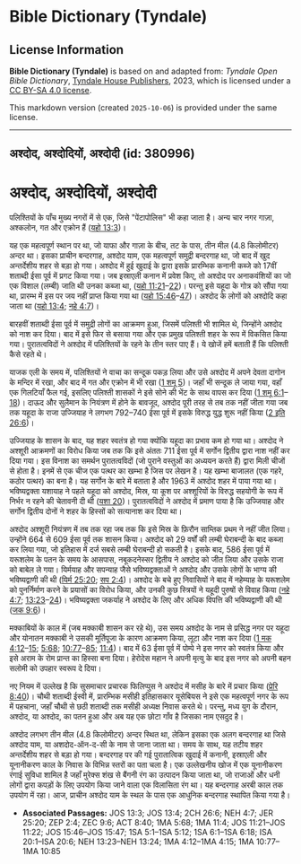 # Bible Dictionary (Tyndale)

## License Information

**Bible Dictionary (Tyndale)** is based on and adapted from: _Tyndale Open Bible Dictionary_, [Tyndale House Publishers](https://tyndaleopenresources.com/), 2023, which is licensed under a [CC BY-SA 4.0 license](https://creativecommons.org/licenses/by-sa/4.0/legalcode.en).

This markdown version (created `2025-10-06`) is provided under the same license.



--------------------------------

## अश्दोद, अश्दोदियों, अश्दोदी (id: 380996)

अश्दोद, अश्दोदियों, अश्दोदी
===========================

पलिश्तियों के पाँच मुख्य नगरों में से एक, जिसे "पेंटापोलिस" भी कहा जाता है। अन्य चार नगर गाज़ा, अश्कलोन, गत और एक्रोन हैं ([यहो 13:3](https://ref.ly/Josh13:3))।

यह एक महत्वपूर्ण स्थान पर था, जो याफा और गाज़ा के बीच, तट के पास, तीन मील (4\.8 किलोमीटर) अन्दर था। इसका प्राचीन बन्दरगाह, अश्दोद याम, एक महत्वपूर्ण समुद्री बन्दरगाह था, जो बाद में खुद अन्तर्देशीय शहर से बड़ा हो गया। अश्दोद में हुई खुदाई के द्वारा इसके प्रारम्भिक कनानी कब्जे को 17वीं शताब्दी ईसा पूर्व में प्रगट किया गया। जब इस्राएली कनान में प्रवेश किए, तो अश्दोद पर अनाकवंशियों का जो एक विशाल (लम्बी) जाति थी उनका कब्जा था, ([यहो 11:21](https://ref.ly/Josh11:21-Josh11:22)–[22](https://ref.ly/Josh11:21-Josh11:22))। परन्तु इसे यहूदा के गोत्र को सौंपा गया था, प्रारम्भ में इस पर जय नहीं प्राप्त किया गया था ([यहो 15:46](https://ref.ly/Josh15:46-Josh15:47)–[47](https://ref.ly/Josh15:46-Josh15:47))। अश्दोद के लोगों को अश्दोदि कहा जाता था ([यहो 13:4](https://ref.ly/Josh13:4); [नहे 4:7](https://ref.ly/Neh4:7))।

बारहवीं शताब्दी ईसा पूर्व में समुद्री लोगों का आक्रमण हुआ, जिसमें पलिश्ती भी शामिल थे, जिन्होंने अश्दोद को नाश कर दिया। बाद में इसे फिर से बसाया गया और एक प्रमुख पलिश्ती शहर के रूप में विकसित किया गया। पुरातत्वविदों ने अश्दोद में पलिश्तियों के रहने के तीन स्तर पाए हैं। ये खोजें हमें बताती हैं कि पलिश्ती कैसे रहते थे।

याजक एली के समय में, पलिश्तियों ने वाचा का सन्दूक पकड़ लिया और उसे अश्दोद में अपने देवता दागोन के मन्दिर में रखा, और बाद में गत और एक्रोन में भी रखा ([1 शमू 5](https://ref.ly/1Sam5:1-1Sam5:12))। जहाँ भी सन्दूक ले जाया गया, वहाँ एक गिलटियाँ फैल गई, इसलिए पलिश्ती शासकों ने इसे सोने की भेंट के साथ वापस कर दिया ([1 शमू 6:1](https://ref.ly/1Sam6:1-1Sam6:18)–[18](https://ref.ly/1Sam6:1-1Sam6:18))। दाऊद और सुलैमान के नियंत्रण में होने के बावजूद, अश्दोद पूरी तरह से तब तक नहीं जीता गया जब तक यहूदा के राजा उज्जियाह ने लगभग 792–740 ईसा पूर्व में इसके विरुद्ध युद्ध शुरू नहीं किया ([2 इति 26:6](https://ref.ly/2Chr26:6))।

उज्जियाह के शासन के बाद, यह शहर स्वतंत्र हो गया क्योंकि यहूदा का प्रभाव कम हो गया था। अश्दोद ने अश्शूरी आक्रमणों का विरोध किया जब तक कि इसे अंततः 711 ईसा पूर्व में सर्गोन द्वितीय द्वारा नाश नहीं कर दिया गया। इस विनाश का समर्थन पुरातत्वविदों (जो पुराने वस्तुओं का अध्ययन करते हैं) द्वारा मिली चीजों से होता है। इनमें से एक चीज एक पत्थर का खम्भा है जिस पर लेखन है। यह खम्भा बाजालत (एक गहरे, कठोर पत्थर) का बना है। यह सर्गोन के बारे में बताता है और 1963 में अश्दोद शहर में पाया गया था। भविष्यद्वक्ता यशायाह ने पहले यहूदा को अश्दोद, मिस्र, या कूश पर अश्शूरियों के विरुद्ध सहयोगी के रूप में निर्भर न रहने की चेतावनी दी थी ([यशा 20](https://ref.ly/Isa20:1-Isa20:6))। पुरातत्वविदों ने अश्दोद में प्रमाण पाया है कि उज्जियाह और सर्गोन द्वितीय दोनों ने शहर के हिस्सों को सत्यानाश कर दिया था।

अश्दोद अश्शूरी नियंत्रण में तब तक रहा जब तक कि इसे मिस्र के फ़िरौन साम्तिक प्रथम ने नहीं जीत लिया। उन्होंने 664 से 609 ईसा पूर्व तक शासन किया। अश्दोद को 29 वर्षों की लम्बी घेराबन्दी के बाद कब्जा कर लिया गया, जो इतिहास में दर्ज सबसे लम्बी घेराबन्दी हो सकती है। इसके बाद, 586 ईसा पूर्व में यरूशलेम के पतन के समय के आसपास, नबूकदनेस्सर द्वितीय ने अश्दोद को जीत लिया और उसके राजा को बाबेल ले गया। यिर्मयाह और सपन्याह जैसे भविष्यद्वक्ताओं ने अश्दोद और उसके लोगों के भाग्य की भविष्यद्वाणी की थी ([यिर्म 25:20](https://ref.ly/Jer25:20); [सप 2:4](https://ref.ly/Zeph2:4))। अश्दोद के बचे हुए निवासियों ने बाद में नहेम्याह के यरूशलेम को पुनर्निर्माण करने के प्रयासों का विरोध किया, और उनकी कुछ स्त्रियों ने यहूदी पुरुषों से विवाह किया ([नहे 4:7](https://ref.ly/Neh4:7); [13:23](https://ref.ly/Neh13:23-Neh13:24)–[24](https://ref.ly/Neh13:23-Neh13:24))। भविष्यद्वक्ता जकर्याह ने अश्दोद के लिए और अधिक विपत्ति की भविष्यद्वाणी की थी ([जक 9:6](https://ref.ly/Zech9:6))।

मक्काबियों के काल में (जब मक्काबी शासन कर रहे थे), उस समय अश्दोद के नाम से प्रसिद्ध नगर पर यहूदा और योनातन मक्काबी ने उसकी मूर्तिपूजा के कारण आक्रमण किया, लूटा और नाश कर दिया ([1 मक 4:12](https://ref.ly/1Macc4:12-1Macc4:15)–[15](https://ref.ly/1Macc4:12-1Macc4:15); [5:68](https://ref.ly/1Macc5:68); [10:77](https://ref.ly/1Macc10:77-1Macc10:85)–[85](https://ref.ly/1Macc10:77-1Macc10:85); [11:4](https://ref.ly/1Macc11:4))। बाद में 63 ईसा पूर्व में पोम्पे ने इस नगर को स्वतंत्र किया और इसे अराम के रोम प्रान्त का हिस्सा बना दिया। हेरोदेस महान ने अपनी मृत्यु के बाद इस नगर को अपनी बहन सलोमी को उपहार स्वरूप दे दिया। 

नए नियम में उल्लेख है कि सुसमाचार प्रचारक फिलिप्पुस ने अश्दोद में मसीह के बारे में प्रचार किया ([प्रेरि 8:40](https://ref.ly/Acts8:40))। चौथी शताब्दी ईस्वी में, प्रारम्भिक मसीही इतिहासकार यूसेबियस ने इसे एक महत्वपूर्ण नगर के रूप में पहचाना, जहाँ चौथी से छठी शताब्दी तक मसीही अध्यक्ष निवास करते थे। परन्तु, मध्य युग के दौरान, अश्दोद, या अश्दोद, का पतन हुआ और अब यह एक छोटा गाँव है जिसका नाम एसदुद है।

अश्दोद लगभग तीन मील (4\.8 किलोमीटर) अन्दर स्थित था, लेकिन इसका एक अलग बन्दरगाह था जिसे अश्दोद याम, या अशदोद\-ऑन\-द\-सी के नाम से जाना जाता था। समय के साथ, यह तटीय शहर अन्तर्देशीय शहर से बड़ा हो गया। बन्दरगाह पर की गई पुरातात्विक खुदाई में कनानी, इस्राएली और यूनानीकरण काल के निवास के विभिन्न स्तरों का पता चला है। एक उल्लेखनीय खोज में एक यूनानीकरण रंगाई सुविधा शामिल है जहाँ मुरेक्स शंख से बैंगनी रंग का उत्पादन किया जाता था, जो राजाओं और धनी लोगों द्वारा कपड़ों के लिए उपयोग किया जाने वाला एक विलासिता रंग था। यह बन्दरगाह अरबी काल तक उपयोग में रहा। आज, प्राचीन अश्दोद याम के स्थल के पास एक आधुनिक बन्दरगाह स्थापित किया गया है।

* **Associated Passages:** JOS 13:3; JOS 13:4; 2CH 26:6; NEH 4:7; JER 25:20; ZEP 2:4; ZEC 9:6; ACT 8:40; 1MA 5:68; 1MA 11:4; JOS 11:21–JOS 11:22; JOS 15:46–JOS 15:47; 1SA 5:1–1SA 5:12; 1SA 6:1–1SA 6:18; ISA 20:1–ISA 20:6; NEH 13:23–NEH 13:24; 1MA 4:12–1MA 4:15; 1MA 10:77–1MA 10:85

